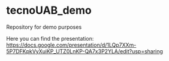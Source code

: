 # tecnoUAB_demo
Repository for demo purposes

Here you can find the presentation:
https://docs.google.com/presentation/d/1LQp7XXm-5P7DFKpkVyXuiKP_UTZ0LnKP-QA7x3P2YLA/edit?usp=sharing
